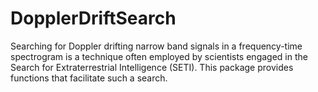 # DopplerDriftSearch

Searching for Doppler drifting narrow band signals in a frequency-time
spectrogram is a technique often employed by scientists engaged in the Search
for Extraterrestrial Intelligence (SETI).  This package provides functions that
facilitate such a search.
